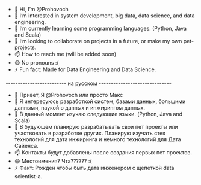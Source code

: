 - 👋 Hi, I’m @Prohovoch
- 👀 I’m interested in system development, big data, data science, and data engineering.
- 🌱 I’m currently learning some programming languages. (Python, Java and Scala)
- 💞️ I’m looking to collaborate on projects in a future, or make my own pet-projects.
- 📫 How to reach me (will be added soon)
- 😄 No pronouns :(
- ⚡ Fun fact: Made for Data Engineering and Data Science.

------------------------- на русском ------------------------------
- 👋 Привет, Я @Prohovoch или просто Макс
- 👀 Я интересуюсь разработкой систем, базами данных, большими данными, наукой о данных и инжирингом данных.
- 🌱 В данный момент изучаю следующие языки. (Python, Java and Scala)
- 💞️ В будующем планирую разрабатывать свои пет проекты или участвовать в разработке других. Планирую изучать стек технологий для дата инжиринга и немного технологий для Дата Сайенса.
- 📫 Контакты будут добавлены после создания первых пет проектов.
- 😄 Местоимения? Чта?????? :(
- ⚡ Факт: Рожден чтобы быть дата инженером с щепеткой data scientist-a.
<!---
Prohovoch/Prohovoch is a ✨ special ✨ repository because its `README.md` (this file) appears on your GitHub profile.
You can click the Preview link to take a look at your changes.
--->
